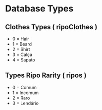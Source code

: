 # Database Types

## Clothes Types ( ripoClothes )

- 0 = Hair
- 1 = Beard
- 2 = Shirt
- 3 = Calça
- 4 = Sapato

## Types Ripo Rarity ( ripos )

- 0 = Comum
- 1 = Incomum
- 2 = Raro
- 3 = Lendário
